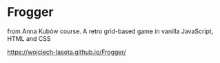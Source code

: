 # Frogger
from Anna Kubów course. A retro grid-based game in vanilla JavaScript, HTML and CSS

https://wojciech-lasota.github.io/Frogger/
